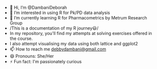 - 👋 Hi, I’m @DambaniDeborah
- 👀 I’m interested in using R for Pk/PD data analysis
- 🌱 I’m currently learning R for Pharmacometrics by Metrum Research Group
- /This is a documentation of my R journey😃/
- In my repository, you'll find my attempts at solving exercises offered in the course.
- I also attempt visualising my data using both lattice and ggplot2 
- 📫 How to reach me debbydambani@gmail.com
- 😄 Pronouns: She/Her
- ⚡ Fun fact: I'm passionately curious
<!---
DambaniDeborah/DambaniDeborah is a ✨ special ✨ repository because its `README.md` (this file) appears on your GitHub profile.
You can click the Preview link to take a look at your changes.
--->
